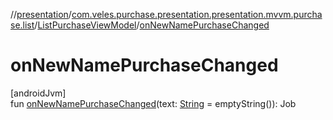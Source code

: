 //[presentation](../../../index.md)/[com.veles.purchase.presentation.presentation.mvvm.purchase.list](../index.md)/[ListPurchaseViewModel](index.md)/[onNewNamePurchaseChanged](on-new-name-purchase-changed.md)

# onNewNamePurchaseChanged

[androidJvm]\
fun [onNewNamePurchaseChanged](on-new-name-purchase-changed.md)(text: [String](https://kotlinlang.org/api/latest/jvm/stdlib/kotlin/-string/index.html) = emptyString()): Job
